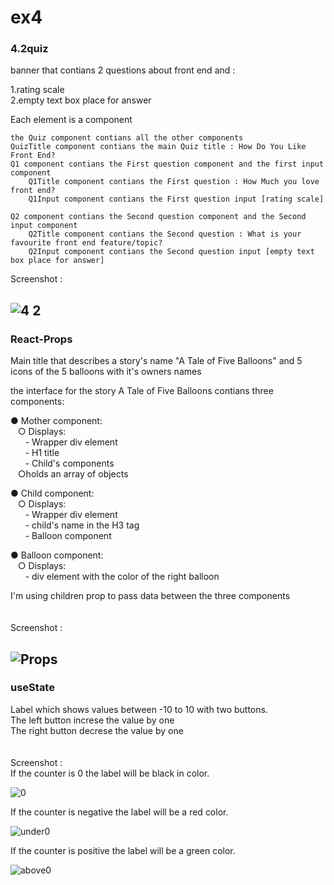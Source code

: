 # ex4
<h3>4.2quiz</h3>

banner that contians 2 questions about front end and : 

1.rating scale <br/>
2.empty text box place for answer

Each element is a component<br/>

  
    the Quiz component contians all the other components
    QuizTitle component contians the main Quiz title : How Do You Like Front End?
    Q1 component contians the First question component and the first input component 
        Q1Title component contians the First question : How Much you love front end?
        Q1Input component contians the First question input [rating scale]
        
    Q2 component contians the Second question component and the Second input component
        Q2Title component contians the Second question : What is your favourite front end feature/topic?
        Q2Input component contians the Second question input [empty text box place for answer]   
        
 Screenshot :
 
![4 2](https://user-images.githubusercontent.com/127447852/229296718-8c3cad43-454e-4e05-a3a8-74924486c0bf.png)    
-----------------------------------------------------------
<h3>React-Props</h3>
Main title that describes a story's name "A Tale of Five Balloons" and 5 icons of the 5 balloons with it's owners names<br/>

the interface for the story A Tale of Five Balloons contians three components: <br/>

<p>● Mother component:<br/>&nbsp&nbsp&nbsp;○ Displays:
<br/>&nbsp&nbsp&nbsp&nbsp&nbsp - Wrapper div element 
<br/>&nbsp&nbsp&nbsp&nbsp&nbsp  - H1 title 
<br/>&nbsp&nbsp&nbsp&nbsp&nbsp  - Child's components
<br/>&nbsp&nbsp&nbsp○holds an array of objects  </p>

<p>● Child component:<br/>&nbsp&nbsp&nbsp;○ Displays:
<br/>&nbsp&nbsp&nbsp&nbsp&nbsp - Wrapper div element
<br/>&nbsp&nbsp&nbsp&nbsp&nbsp - child's name in the H3 tag 
<br/>&nbsp&nbsp&nbsp&nbsp&nbsp - Balloon component </p>

<p>● Balloon component:<br/>&nbsp&nbsp&nbsp;○ Displays:
<br/>&nbsp&nbsp&nbsp&nbsp&nbsp - div element with the color of the right balloon </p>
I'm using children prop to pass data between the three components

<br/>
<br/>
<br/>
Screenshot :
 
![Props](https://user-images.githubusercontent.com/127447852/229301117-64434a45-9e72-4419-9a00-cc9c7b0dca0f.png)
-----------------------------------------------------------
<h3>useState</h3>
Label which shows values between -10 to 10 with two buttons.<br/>
The left button increse the value by one <br/>
The right button decrese the value by one <br/>


<br/>
<br/>
Screenshot :
<br/>
If the counter is 0 the label will be black in color.

![0](https://user-images.githubusercontent.com/127447852/229302877-0bdbbd13-a1ef-4a85-adf0-da28220b4a97.png)


If the counter is negative the label will be a red color.

![under0](https://user-images.githubusercontent.com/127447852/229302880-dac1ac67-d1db-40fb-bc03-5f8bb44d58a5.png)


If the counter is positive the label will be a green color.

![above0](https://user-images.githubusercontent.com/127447852/229302878-879c2f8a-0002-4d5b-a645-a5a43893be9d.png)

